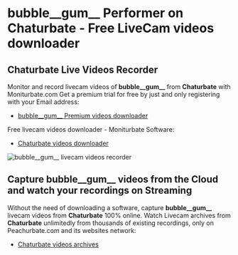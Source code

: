 # bubble__gum__ Performer on Chaturbate - Free LiveCam videos downloader

## Chaturbate Live Videos Recorder

Monitor and record livecam videos of **bubble__gum__** from **Chaturbate** with Moniturbate.com
Get a premium trial for free by just and only registering with your Email address:
* [bubble__gum__ Premium videos downloader](https://moniturbate.com/request-demo-licence-key.html)

Free livecam videos downloader - Moniturbate Software:
* [Chaturbate videos downloader](https://moniturbate.com/moniturbate-download-software.html)

![bubble__gum__ livecam videos recorder](https://peachurnet.com/templates/moniturbate-software.png)


## Capture bubble__gum__ videos from the Cloud and watch your recordings on Streaming

Without the need of downloading a software, capture **bubble__gum__** livecam videos from **Chaturbate** 100% online.
Watch Livecam archives from **Chaturbate** unlimitedly from thousands of existing recordings, only on Peachurbate.com and its websites network:
* [Chaturbate videos archives](https://peachurnet.com/)
